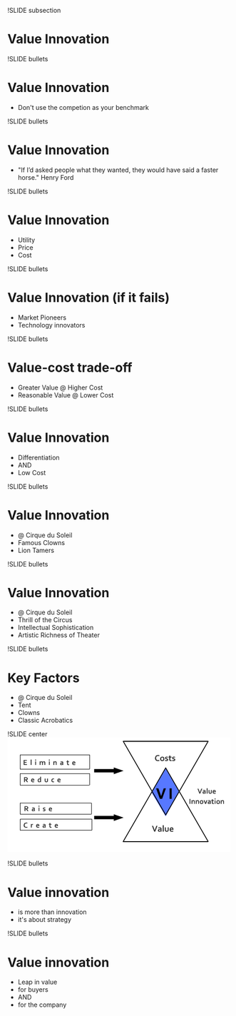 !SLIDE subsection
# Value Innovation

!SLIDE bullets
# Value Innovation
* Don't use the competion as your benchmark

!SLIDE bullets
# Value Innovation
* "If I’d asked people what they wanted, they would have said a faster horse." Henry Ford

!SLIDE bullets
# Value Innovation
* Utility
* Price
* Cost

!SLIDE bullets
# Value Innovation (if it fails)
* Market Pioneers
* Technology innovators

!SLIDE bullets
# Value-cost trade-off
* Greater Value @ Higher Cost
* Reasonable Value @ Lower Cost

!SLIDE bullets
# Value Innovation
* Differentiation
* AND
* Low Cost

!SLIDE bullets
# Value Innovation
* @ Cirque du Soleil
* Famous Clowns
* Lion Tamers

!SLIDE bullets
# Value Innovation
* @ Cirque du Soleil
* Thrill of the Circus
* Intellectual Sophistication
* Artistic Richness of Theater

!SLIDE bullets
# Key Factors
* @ Cirque du Soleil
* Tent
* Clowns
* Classic Acrobatics

!SLIDE center
![Value Innovation](figure-1-2.png)

!SLIDE bullets
# Value innovation
* is more than innovation
* it's about strategy

!SLIDE bullets
# Value innovation
* Leap in value
* for buyers
* AND
* for the company
